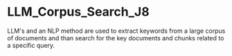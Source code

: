 # LLM_Corpus_Search_J8
LLM's and an NLP method are used to extract keywords from a large corpus of documents and than search for the key documents and chunks related to a specific query.
